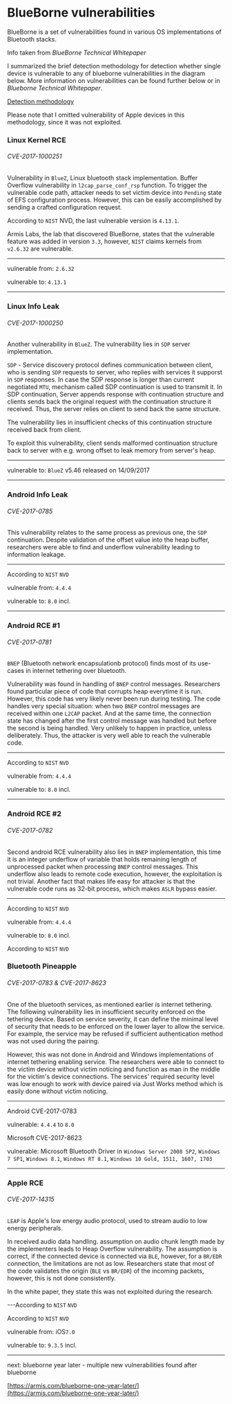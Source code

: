 # BlueBorne vulnerabilities

BlueBorne is a set of vulnerabilities found in various OS implementations of Bluetooth stacks. 

Info taken from _BlueBorne Technical Whitepaper_

I summarized the brief detection methodology for detection whether single device is vulnerable to any of blueborne vulnerabilities in the diagram below. More information on vulnerabilities can be found further below or in _Blueborne Technical Whitepaper_.

[Detection methodology](img/blueborne_methodology.pdf)

Please note that I omitted vulnerability of Apple devices in this methodology, since it was not exploited.

### Linux Kernel RCE

###### CVE-2017-1000251

Vulnerability in `BlueZ`, Linux bluetooth stack implementation. Buffer Overflow vulnerability in `l2cap_parse_conf_rsp` function. To trigger the vulnerable code path, attacker needs to set victim device into `Pending` state of EFS configuration process. However, this can be easily accomplished by sending a crafted configuration request.

According to `NIST` NVD, the last vulnerable version is `4.13.1`. 

Armis Labs, the lab that discovered BlueBorne, states that the vulnerable feature was added in version `3.3`, however, `NIST` claims kernels from `v2.6.32` are vulnerable.

---

vulnerable from: `2.6.32`

vulnerable to: `4.13.1`

---

### Linux Info Leak

###### CVE-2017-1000250

Another vulnerability in `BlueZ`. The vulnerability lies in `SDP` server implementation.

`SDP` - Service discovery protocol defines communication between client, who is sending `SDP` requests to server, who replies with services it supporst in `SDP` responses. In case the SDP response is longer than current negotiated `MTU`, mechanism called SDP continuation is used to transmit it. In SDP continuation, Server appends response with continuation structure and clients sends back the original request with the continuation structure it received. Thus, the server relies on client to send back the same structure.  

The vulnerability lies in insufficient checks of this continuation structure received back from client.

To exploit this vulnerability, client sends malformed continuation structure back to server with e.g. wrong offset to leak memory from server's heap.

---

vulnerable to: `BlueZ` v5.46 released on 14/09/2017

---

### Android Info Leak

###### CVE-2017-0785

This vulnerability relates to the same process as previous one, the `SDP` continuation. Despite validation of the offset value into the heap buffer, researchers were able to find and underflow vulnerability leading to information leakage.

---

According to `NIST` `NVD` 

vulnerable from: `4.4.4`

vulnerable to: `8.0` incl. 

---

### Android RCE #1

###### CVE-2017-0781

`BNEP`  (Bluetooth network encapsulationb protocol) finds most of its use-cases in internet tethering over bluetooth. 

Vulnerability was found in handling of `BNEP` control messages. Researchers found particular piece of code that corrupts heap everytime it is run. However, this code has very likely never been run during testing. The code handles very special situation: when two `BNEP` control messages are received within one `L2CAP` packet. And at the same time, the connection state has changed after the first control message was handled but before the second is being handled. Very unlikely to happen in practice, unless deliberately. Thus, the attacker is very well able to reach the vulnerable code. 

---

According to `NIST` `NVD`

vulnerable from: `4.4.4`

vulnerable to: `8.0` incl.

---

### Android RCE #2

###### CVE-2017-0782

Second android RCE vulnerability also lies in `BNEP` implementation, this time it is an integer underflow of variable that holds remaining length of unprocessed packet when processing `BNEP` control messages. This underflow also leads to remote code execution, however, the exploitation is not trivial. Another fact that makes life easy for attacker is that the vulnerable code runs as 32-bit process, which makes `ASLR` bypass easier.  

---

According to `NIST` `NVD`

vulnerable from: `4.4.4`

vulnerable to: `8.0` incl.

According to `NIST` `NVD`

### Bluetooth Pineapple

###### CVE-2017-0783 & CVE-2017-8623

One of the bluetooth services, as mentioned earlier is internet tethering. The following vulnerability lies in insufficient security enforced on the tethering device. Based on service severity, it can define the minimal level of security that needs to be enforced on the lower layer to allow the service. For example, the service may be refused if sufficient authentication method was not used during the pairing. 

However, this was not done in Android and Windows implementations of internet tethering enabling service. The researchers were able to connect to the victim device without victim noticing and function as man in the middle for the victim's device connections. The services' required security level was low enough to work with device paired via Just Works method which is easily done without victim noticing. 

---

Android  CVE-2017-0783

vulnerable: `4.4.4` to `8.0`

Microsoft CVE-2017-8623

vulnerable: Microsoft Bluetooth Driver in `Windows Server 2008 SP2`, `Windows 7 SP1`, `Windows 8.1`, `Windows RT 8.1`, `Windows 10 Gold, 1511, 1607, 1703`

---

### Apple RCE

###### CVE-2017-14315

`LEAP` is Apple's low energy audio protocol, used to stream audio to low energy peripherals. 

In received audio data handling. assumption on audio chunk length made by the implementers leads to Heap Overflow vulnerability. The assumption is correct, if the connected device is connected via `BLE`, however, for a `BR/EDR` connection, the limitations are not as low. Researchers state that most of the code validates the origin (`BLE` vs `BR/EDR`) of the incoming packets, however, this is not done consistently. 

In the white paper, they state this was not exploited during the research.

---According to `NIST` `NVD`

According to `NIST` `NVD`

vulnerable from: iOS`7.0`

vulnerable to: `9.3.5` incl.

---

next: blueborne year later - multiple new vulnerabilities found after blueborne

[https://armis.com/blueborne-one-year-later/](https://armis.com/blueborne-one-year-later/)
